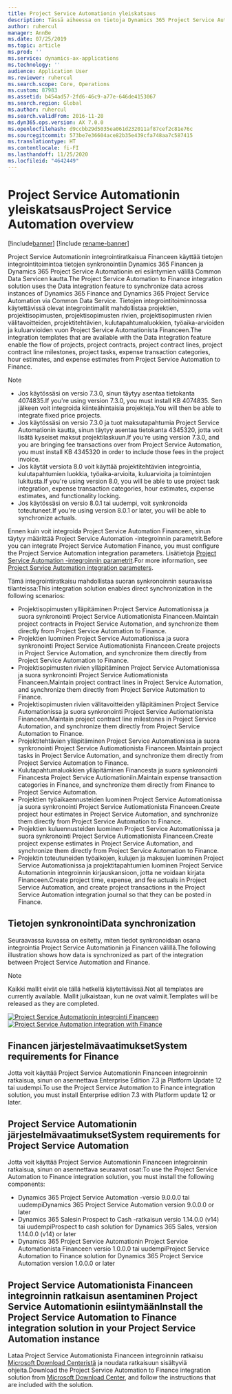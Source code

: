```yaml
---
title: Project Service Automationin yleiskatsaus
description: Tässä aiheessa on tietoja Dynamics 365 Project Service Automationin Dynamics 365 Financeen integroinnin ratkaisusta.
author: ruhercul
manager: AnnBe
ms.date: 07/25/2019
ms.topic: article
ms.prod: ''
ms.service: dynamics-ax-applications
ms.technology: ''
audience: Application User
ms.reviewer: ruhercul
ms.search.scope: Core, Operations
ms.custom: 87983
ms.assetid: b454ad57-2fd6-46c9-a77e-646de4153067
ms.search.region: Global
ms.author: ruhercul
ms.search.validFrom: 2016-11-28
ms.dyn365.ops.version: AX 7.0.0
ms.openlocfilehash: d9ccbb29d5035ea061d232011af87cef2c81e76c
ms.sourcegitcommit: 573be7e36604ace82b35e439cfa748aa7c587415
ms.translationtype: HT
ms.contentlocale: fi-FI
ms.lasthandoff: 11/25/2020
ms.locfileid: "4642449"
---
```

# <a name="project-service-automation-overview"></a><span data-ttu-id="318b6-103">Project Service Automationin yleiskatsaus</span><span class="sxs-lookup"><span data-stu-id="318b6-103">Project Service Automation overview</span></span>

[!include[banner](../includes/banner.md)]
[!include [rename-banner](~/includes/cc-data-platform-banner.md)]

<span data-ttu-id="318b6-104">Project Service Automationin integrointiratkaisua Financeen käyttää tietojen integrointitoimintoa tietojen synkronointiin Dynamics 365 Financen ja Dynamics 365 Project Service Automationin eri esiintymien välillä Common Data Servicen kautta.</span><span class="sxs-lookup"><span data-stu-id="318b6-104">The Project Service Automation to Finance integration solution uses the Data integration feature to synchronize data across instances of Dynamics 365 Finance and Dynamics 365 Project Service Automation via Common Data Service.</span></span> <span data-ttu-id="318b6-105">Tietojen integrointitoiminnossa käytettävissä olevat integrointimallit mahdollistaa projektien, projektisopimusten, projektisopimusten rivien, projektisopimusten rivien välitavoitteiden, projektitehtävien, kulutapahtumaluokkien, työaika-arvioiden ja kuluarvioiden vuon Project Service Automationista Financeen.</span><span class="sxs-lookup"><span data-stu-id="318b6-105">The integration templates that are available with the Data integration feature enable the flow of projects, project contracts, project contract lines, project contract line milestones, project tasks, expense transaction categories, hour estimates, and expense estimates from Project Service Automation to Finance.</span></span>

> [!NOTE]
> - <span data-ttu-id="318b6-106">Jos käytössäsi on versio 7.3.0, sinun täytyy asentaa tietokanta 4074835.</span><span class="sxs-lookup"><span data-stu-id="318b6-106">If you're using version 7.3.0, you must install KB 4074835.</span></span> <span data-ttu-id="318b6-107">Sen jälkeen voit integroida kiinteähintaisia projekteja.</span><span class="sxs-lookup"><span data-stu-id="318b6-107">You will then be able to integrate fixed price projects.</span></span>
> - <span data-ttu-id="318b6-108">Jos käytössäsi on versio 7.3.0 ja tuot maksutapahtumia Project Service Automationin kautta, sinun täytyy asentaa tietokanta 4345320, jotta voit lisätä kyseiset maksut projektilaskuun.</span><span class="sxs-lookup"><span data-stu-id="318b6-108">If you're using version 7.3.0, and you are bringing fee transactions over from Project Service Automation, you must install KB 4345320 in order to include those fees in the project invoice.</span></span>
> - <span data-ttu-id="318b6-109">Jos käytät versiota 8.0 voit käyttää projektitehtävien integrointia, kulutapahtumien luokkia, työaika-arvioita, kuluarvioita ja toimintojen lukitusta.</span><span class="sxs-lookup"><span data-stu-id="318b6-109">If you're using version 8.0, you will be able to use project task integration, expense transaction categories, hour estimates, expense estimates, and functionality locking.</span></span>
> - <span data-ttu-id="318b6-110">Jos käytössäsi on versio 8.0.1 tai uudempi, voit synkronoida toteutuneet.</span><span class="sxs-lookup"><span data-stu-id="318b6-110">If you're using version 8.0.1 or later, you will be able to synchronize actuals.</span></span>

<span data-ttu-id="318b6-111">Ennen kuin voit integroida Project Service Automation Financeen, sinun täytyy määrittää Project Service Automation -integroinnin parametrit.</span><span class="sxs-lookup"><span data-stu-id="318b6-111">Before you can integrate Project Service Automation Finance, you must configure the Project Service Automation integration parameters.</span></span> <span data-ttu-id="318b6-112">Lisätietoja [Project Service Automation -integroinnin parametrit](PSA-parameters.md).</span><span class="sxs-lookup"><span data-stu-id="318b6-112">For more information, see [Project Service Automation integration parameters](PSA-parameters.md).</span></span>

<span data-ttu-id="318b6-113">Tämä integrointiratkaisu mahdollistaa suoran synkronoinnin seuraavissa tilanteissa:</span><span class="sxs-lookup"><span data-stu-id="318b6-113">This integration solution enables direct synchronization in the following scenarios:</span></span>

- <span data-ttu-id="318b6-114">Projektisopimusten ylläpitäminen Project Service Automationissa ja suora synkronointi Project Service Autiomationista Financeen.</span><span class="sxs-lookup"><span data-stu-id="318b6-114">Maintain project contracts in Project Service Automation, and synchronize them directly from Project Service Automation to Finance.</span></span>
- <span data-ttu-id="318b6-115">Projektien luominen Project Service Automationissa ja suora synkronointi Project Service Autiomationista Financeen.</span><span class="sxs-lookup"><span data-stu-id="318b6-115">Create projects in Project Service Automation, and synchronize them directly from Project Service Automation to Finance.</span></span>
- <span data-ttu-id="318b6-116">Projektisopimusten rivien ylläpitäminen Project Service Automationissa ja suora synkronointi Project Service Autiomationista Financeen.</span><span class="sxs-lookup"><span data-stu-id="318b6-116">Maintain project contract lines in Project Service Automation, and synchronize them directly from Project Service Automation to Finance.</span></span>
- <span data-ttu-id="318b6-117">Projektisopimusten rivien välitavoitteiden ylläpitäminen Project Service Automationissa ja suora synkronointi Project Service Autiomationista Financeen.</span><span class="sxs-lookup"><span data-stu-id="318b6-117">Maintain project contract line milestones in Project Service Automation, and synchronize them directly from Project Service Automation to Finance.</span></span>
- <span data-ttu-id="318b6-118">Projektitehtävien ylläpitäminen Project Service Automationissa ja suora synkronointi Project Service Autiomationista Financeen.</span><span class="sxs-lookup"><span data-stu-id="318b6-118">Maintain project tasks in Project Service Automation, and synchronize them directly from Project Service Automation to Finance.</span></span>
- <span data-ttu-id="318b6-119">Kulutapahtumaluokkien ylläpitäminen Financesta ja suora synkronointi Financesta Project Service Autiomationiin.</span><span class="sxs-lookup"><span data-stu-id="318b6-119">Maintain expense transaction categories in Finance, and synchronize them directly from Finance to Project Service Automation.</span></span>
- <span data-ttu-id="318b6-120">Projektien työaikaennusteiden luominen Project Service Automationissa ja suora synkronointi Project Service Autiomationista Financeen.</span><span class="sxs-lookup"><span data-stu-id="318b6-120">Create project hour estimates in Project Service Automation, and synchronize them directly from Project Service Automation to Finance.</span></span>
- <span data-ttu-id="318b6-121">Projektien kuluennusteiden luominen Project Service Automationissa ja suora synkronointi Project Service Autiomationista Financeen.</span><span class="sxs-lookup"><span data-stu-id="318b6-121">Create project expense estimates in Project Service Automation, and synchronize them directly from Project Service Automation to Finance.</span></span>
- <span data-ttu-id="318b6-122">Projektin toteutuneiden työaikojen, kulujen ja maksujen luominen Project Service Automationissa ja projektitapahtumien luominen Project Service Automationin integroinnin kirjauskansioon, jotta ne voidaan kirjata Financeen.</span><span class="sxs-lookup"><span data-stu-id="318b6-122">Create project time, expense, and fee actuals in Project Service Automation, and create project transactions in the Project Service Automation integration journal so that they can be posted in Finance.</span></span>

## <a name="data-synchronization"></a><span data-ttu-id="318b6-123">Tietojen synkronointi</span><span class="sxs-lookup"><span data-stu-id="318b6-123">Data synchronization</span></span>

<span data-ttu-id="318b6-124">Seuraavassa kuvassa on esitetty, miten tiedot synkronoidaan osana integrointia Project Service Automationin ja Financen välillä.</span><span class="sxs-lookup"><span data-stu-id="318b6-124">The following illustration shows how data is synchronized as part of the integration between Project Service Automation and Finance.</span></span>

> [!NOTE]
> <span data-ttu-id="318b6-125">Kaikki mallit eivät ole tällä hetkellä käytettävissä.</span><span class="sxs-lookup"><span data-stu-id="318b6-125">Not all templates are currently available.</span></span> <span data-ttu-id="318b6-126">Mallit julkaistaan, kun ne ovat valmiit.</span><span class="sxs-lookup"><span data-stu-id="318b6-126">Templates will be released as they are completed.</span></span>

<span data-ttu-id="318b6-127">[![Project Service Automationin integrointi Financeen](./media/PSA-integration.png)](./media/PSA-integration.png)</span><span class="sxs-lookup"><span data-stu-id="318b6-127">[![Project Service Automation integration with Finance](./media/PSA-integration.png)](./media/PSA-integration.png)</span></span>

## <a name="system-requirements-for-finance"></a><span data-ttu-id="318b6-128">Financen järjestelmävaatimukset</span><span class="sxs-lookup"><span data-stu-id="318b6-128">System requirements for Finance</span></span>

<span data-ttu-id="318b6-129">Jotta voit käyttää Project Service Automationin Financeen integroinnin ratkaisua, sinun on asennettava Enterprise Edition 7.3 ja Platform Update 12 tai uudempi.</span><span class="sxs-lookup"><span data-stu-id="318b6-129">To use the Project Service Automation to Finance integration solution, you must install Enterprise edition 7.3 with Platform update 12 or later.</span></span>

## <a name="system-requirements-for-project-service-automation"></a><span data-ttu-id="318b6-130">Project Service Automationin järjestelmävaatimukset</span><span class="sxs-lookup"><span data-stu-id="318b6-130">System requirements for Project Service Automation</span></span>

<span data-ttu-id="318b6-131">Jotta voit käyttää Project Service Automationin Financeen integroinnin ratkaisua, sinun on asennettava seuraavat osat:</span><span class="sxs-lookup"><span data-stu-id="318b6-131">To use the Project Service Automation to Finance integration solution, you must install the following components:</span></span>

- <span data-ttu-id="318b6-132">Dynamics 365 Project Service Automation -versio 9.0.0.0 tai uudempi</span><span class="sxs-lookup"><span data-stu-id="318b6-132">Dynamics 365 Project Service Automation version 9.0.0.0 or later</span></span>
- <span data-ttu-id="318b6-133">Dynamics 365 Salesin Prospect to Cash -ratkaisun versio 1.14.0.0 (v14) tai uudempi</span><span class="sxs-lookup"><span data-stu-id="318b6-133">Prospect to cash solution for Dynamics 365 Sales, version 1.14.0.0 (v14) or later</span></span>
- <span data-ttu-id="318b6-134">Dynamics 365 Project Service Automationin Project Service Automationista Financeen versio 1.0.0.0 tai uudempi</span><span class="sxs-lookup"><span data-stu-id="318b6-134">Project Service Automation to Finance solution for Dynamics 365 Project Service Automation version 1.0.0.0 or later</span></span>

## <a name="install-the-project-service-automation-to-finance-integration-solution-in-your-project-service-automation-instance"></a><span data-ttu-id="318b6-135">Project Service Automationista Financeen integroinnin ratkaisun asentaminen Project Service Automationin esiintymään</span><span class="sxs-lookup"><span data-stu-id="318b6-135">Install the Project Service Automation to Finance integration solution in your Project Service Automation instance</span></span>

<span data-ttu-id="318b6-136">Lataa Project Service Automationista Financeen integroinnin ratkaisu [Microsoft Download Centeristä](https://www.microsoft.com/download/details.aspx?id=57016) ja noudata ratkaisuun sisältyviä ohjeita.</span><span class="sxs-lookup"><span data-stu-id="318b6-136">Download the Project Service Automation to Finance integration solution from [Microsoft Download Center](https://www.microsoft.com/download/details.aspx?id=57016), and follow the instructions that are included with the solution.</span></span>
